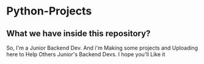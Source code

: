 # Python-Projects

## What we have inside this repository?

So, I'm a Junior Backend Dev. And i'm Making some projects and Uploading here to Help Others Junior's Backend Devs.
I hope you'll Like it
